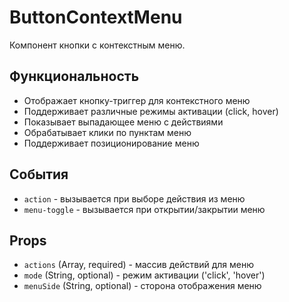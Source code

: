 # ButtonContextMenu

Компонент кнопки с контекстным меню.

## Функциональность

- Отображает кнопку-триггер для контекстного меню
- Поддерживает различные режимы активации (click, hover)
- Показывает выпадающее меню с действиями
- Обрабатывает клики по пунктам меню
- Поддерживает позиционирование меню

## События

- `action` - вызывается при выборе действия из меню
- `menu-toggle` - вызывается при открытии/закрытии меню

## Props

- `actions` (Array, required) - массив действий для меню
- `mode` (String, optional) - режим активации ('click', 'hover')
- `menuSide` (String, optional) - сторона отображения меню
